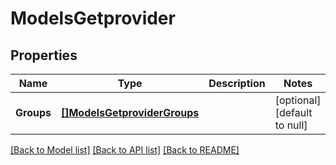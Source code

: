 # ModelsGetprovider

## Properties
Name | Type | Description | Notes
------------ | ------------- | ------------- | -------------
**Groups** | [**[]ModelsGetproviderGroups**](models.getprovider_Groups.md) |  | [optional] [default to null]

[[Back to Model list]](../README.md#documentation-for-models) [[Back to API list]](../README.md#documentation-for-api-endpoints) [[Back to README]](../README.md)


